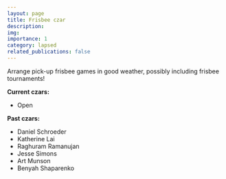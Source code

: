 ```yaml
---
layout: page
title: Frisbee czar
description:
img:
importance: 1
category: lapsed
related_publications: false
---
```


Arrange pick-up frisbee games in good weather, possibly including frisbee tournaments!

**Current czars:**

- Open

**Past czars:**

- Daniel Schroeder
- Katherine Lai
- Raghuram Ramanujan
- Jesse Simons
- Art Munson
- Benyah Shaparenko
